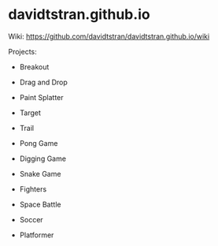 # davidtstran.github.io

Wiki: https://github.com/davidtstran/davidtstran.github.io/wiki

Projects: 

  - Breakout
  
  - Drag and Drop
  
  - Paint Splatter
  
  - Target
  
  - Trail
        
  - Pong Game
  
  - Digging Game
  
  - Snake Game
  
  - Fighters

  - Space Battle

  - Soccer
  
  - Platformer
